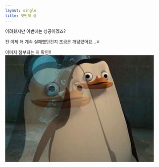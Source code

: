 ```yaml
---
layout: single
title: 첫번째 글
---
```

어려웠지만 이번에는 성공이겠죠?

전 이제 왜 계속 실패했던건지 조금은 깨닳았어요...ㅎ

이미지 첨부되는 지 확인!!
![1](/assets/images/1.png)
